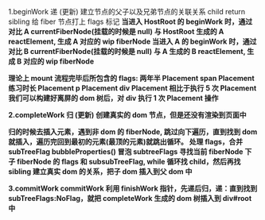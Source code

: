 1.beginWork 递 (更新)
建立节点的父子以及兄弟节点的关联关系 child return sibling
给 fiber 节点打上 flags 标记
<HostRoot>
<A>
<B/>
</A>
<HostRoot>
当进入 HostRoot 的 beginWork 时，通过对比 A currentFiberNode(挂载的时候是 null) 与 HostRoot 生成的 A reactElement, 生成 A 对应的 wip fiberNode
当进入 A 的 beginWork 时，通过对比 B currentFiberNode(挂载的时候是 null) 与 A 生成的 B reactElement, 生成 B 对应的 wip fiberNode

理论上 mount 流程完毕后所包含的 flags:
两年半 Placement
span Placement
练习时长 Placement
p Placement
div Placement
相比于执行 5 次 Placement 我们可以构建好离屏的 dom 树后，对 div 执行 1 次 Placement 操作

2.completeWork 归 (更新)
创建真实的 dom 节点，但是还没有渲染到页面中

<!--
针对如下的 dom 结构
const A = () => {
    return (
        <div>
            <B />
            <B />
        </div>
    );
};
const B = () => {
    return <div>1</div>;
};
*/ -->

归的时候去插入元素，遇到非 dom 的 fiberNode, 跳过向下遍历，直到找到 dom 就插入，遍历完回到最初的元素(最顶的元素)就跳出循环。
处理 flags，合并 subTreeFlag
bubbleProperties() 冒泡 subtreeFlags
寻找当前 fiberNode 下 子 fiberNode 的 flags 和 subsubTreeFlag, while 循环找 child，然后再找 sibling
建立真实 dom 的关系，把子 dom 插入到父 dom 中

3.commitWork
commitWork 利用 finishWork 指针，先递后归，递：直到找到 subTreeFlags:NoFlag，就把 completeWork 生成的 dom 树插入到 div#root 中
